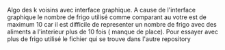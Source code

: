 Algo des k voisins avec interface graphique.
A cause de l'interface graphique le nombre de frigo utilisé comme comparant au votre est de maximum 10 car il est difficile de representer un nombre de frigo avec des aliments a l'interieur plus de 10 fois ( manque de place). Pour essayer avec plus de frigo utilisé le fichier qui se trouve dans l'autre repository
